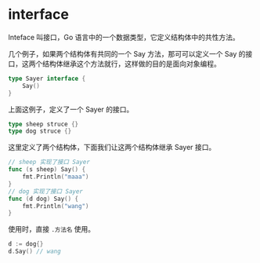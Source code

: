# interface

Inteface 叫接口，Go 语言中的一个数据类型，它定义结构体中的共性方法。

几个例子，如果两个结构体有共同的一个 Say 方法，那可可以定义一个 Say 的接口，这两个结构体继承这个方法就行，这样做的目的是面向对象编程。

```go
type Sayer interface {
    Say()
}
```

上面这例子，定义了一个 Sayer 的接口。

```go
type sheep struce {}
type dog struce {}
```

这里定义了两个结构体，下面我们让这两个结构体继承 Sayer 接口。

```go
// sheep 实现了接口 Sayer
func (s sheep) Say() {
    fmt.Println("maaa")
}
// dog 实现了接口 Sayer
func (d dog) Say() {
    fmt.Println("wang")
}
```

使用时，直接 `.方法名` 使用。

```go
d := dog{}
d.Say() // wang
```

<comment-comment/> 
 